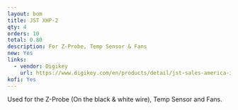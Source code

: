 ```yaml
---
layout: bom
title: JST XHP-2
qty: 4
orders: 10
total: 0.80
description: For Z-Probe, Temp Sensor & Fans
new: Yes
links:
  - vendor: Digikey
    url: https://www.digikey.com/en/products/detail/jst-sales-america-inc/XHP-2/555485
kofi: Yes
---
```


Used for the Z-Probe (On the black & white wire), Temp Sensor and Fans.